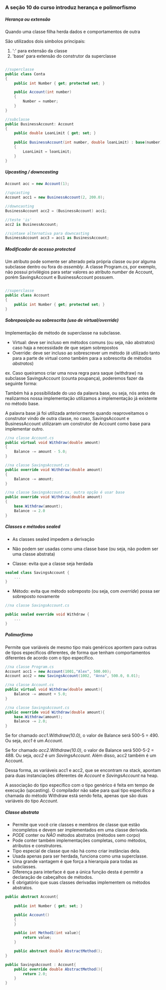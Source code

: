 ### A seção 10 do curso introduz herança e polimorfismo

##### Herança ou extensão

Quando uma classe filha herda dados e comportamentos de outra

São utilizados dois símbolos principais: 

1. ':' para extensão da classe
2. 'base' para extensão do construtor da superclasse

```csharp

//superclasse
public class Conta
{
    public int Number { get; protected set; }

    public Account(int number)
    {
        Number = number;
    }
}

//subclasse
public BusinessAccount: Account
{
    public double LoanLimit { get; set; }
    
    public BusinessAccount(int number, double loanLimit) : base(number)
    {
        LoanLimit = loanLimit;
    }
}

```

##### Upcasting / downcasting

```csharp
Account acc = new Account(1);

//upcasting
Account acc1 = new BusinessAccount(2, 200.0);

//downcasting
BusinessAccount acc2 = (BusinessAccount) acc1;

//teste 'is'
acc2 is BusinessAccount;

//sintaxe alternativa para downcasting
BusinessAccount acc3 = acc1 as BusinessAccount;
```

##### Modificador de acesso *protected*

Um atributo pode somente ser alterado pela própria classe ou por alguma subclasse dentro ou fora do *assembly*. A classe Program.cs, por exemplo, não possui privilégios para setar valores ao atributo *number* de Account, porém SavingsAccount e BusinessAccount possuem.

```csharp

//superclasse
public class Account
{
    public int Number { get; protected set; }
}
```
##### Sobreposição ou sobrescrita (uso de virtual/override)

Implementação de método de superclasse na subclasse.

- Virtual: deve ser incluso em métodos comuns (ou seja, não abstratos) caso haja a necessidade de que sejam sobrepostos
- Override: deve ser incluso ao sobrescrever um método (é utilizado tanto para a parte de virtual como também para a sobrescrita de métodos *abstratos*)

ex. Caso queiramos criar uma nova regra para saque (withdraw) na subclasse SavingsAccount (counta poupança), poderemos fazer da seguinte forma:

Também há a possibilidade do uso da palavra base, ou seja, nós antes de realizarmos nossa implementação utilizamos a implementação já existente no método base.

A palavra base já foi utilizada anteriormente quando reaproveitamos o construtor vindo de outra classe, no caso, SavingsAccount e BusinessAccount utilizaram um construtor de Account como base para implementar outro.

```csharp
//na classe Account.cs
public virtual void Withdraw(double amount)
{
    Balance -= amount - 5.0;
}

//na classe SavingsAccount.cs
public override void Withdraw(double amount)
{
    Balance -= amount;
}

//na classe SavingsAccount.cs, outra opção é usar base
public override void Withdraw(double amount)
{
    base.Withdraw(amount);
    Balance -= 2.0
}
```

##### Classes e métodos sealed

- As classes sealed impedem a derivação
- Não podem ser usadas como uma classe base (ou seja, não podem ser uma classe abstrata) 

- Classe: evita que a classe seja herdada

```csharp
sealed class SavingsAccount {
    ...
}
```

- Método: evita que método sobreposto (ou seja, com *override*) possa ser sobreposto novamente

```csharp
//na classe SavingsAccount.cs

public sealed override void Withdraw {
    ...
}
```

##### Polimorfirmo

Permite que variáveis de mesmo tipo mais genéricos apontem para outras de tipos específicos diferentes, de forma que tenham comportamentos diferentes de acordo com o tipo específico.

```csharp
//na classe Program.cs
Account acc1 = new Account(1001,"Alex", 500.00);
Account acc2 = new SavingsAccount(1002, "Anna", 500.0, 0.01);

//na classe Account.cs
public virtual void Withdraw(double amount){
    Balance -= amount + 5.0;
}

//na classe SavingsAccount.cs
public override void Withdraw(double amount){
    base.Withdraw(amount);
    Balance -= 2.0;
}
```

Se for chamado *acc1.Withdraw(10.0)*, o valor de Balance será 500-5 = 490. Ou seja, *acc1* é um *Account*.

Se for chamado *acc2.Withdraw(10.0)*, o valor de Balance será 500-5-2 = 488. Ou seja, *acc2* é um *SavingsAccount*. Além disso, acc2 também é um Account.

Dessa forma, as variáveis acc1 e acc2, que se encontram na stack, apontam para duas instanciações diferentes de *Account* e *SavingsAccount* na heap.

A associação do tipo específico com o tipo genérico é feita em tempo de execução (upcasting). O compilador não sabe para qual tipo específico a chamada do método Withdraw está sendo feita, apenas que são duas variáveis do tipo *Account*.


##### Classe abstrata

- Permite que você crie classes e membros de classe que estão incompletos e devem ser implementados em uma classe derivada.
- *PODE* conter ou *NÃO* métodos abstratos (métodos sem corpo)
- Pode conter também implementações completas, como métodos, atributos e construtores.
- Tipo especial de classe que não há como criar instâncias dela.
- Usada apenas para ser herdada, funciona como uma superclasse.
- Uma grande vantagem é que força a hierarquia para todas as subclasses.
- Diferença para interface é que a única função desta é permitir a declaração de cabeçalhos de métodos.
- É obrigatório que suas classes derivadas implementem os métodos abstratos.

```csharp
public abstract Account{
    
    public int Number { get; set; }

    public Account()
    {
    }

    public int Method1(int value){
        return value;
    }

    public abstract double AbstractMethod();
}

public SavingsAccount : Account{
    public override double AbstractMethod(){
        return 2.0;
    }
}
```
